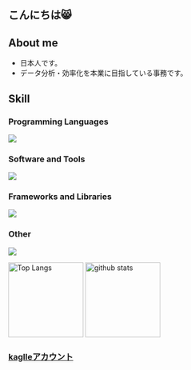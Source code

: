 ## こんにちは<font style="vertical-align: inherit;"><font style="vertical-align: inherit;">😸</font></font>
## About me
- 日本人です。
- データ分析・効率化を本業に目指している事務です。

## Skill
### Programming Languages
![](https://skillicons.dev/icons?i=python,sql)
### Software and Tools
![](https://skillicons.dev/icons?i=github,git)
### Frameworks and Libraries
![](https://skillicons.dev/icons?i=pytorch,sklearn)
### Other
![](https://skillicons.dev/icons?i=autocad,ai,wordpress)

<p align="left"> 
  <img alt="Top Langs" height="150px" src="https://github-readme-stats.vercel.app/api/top-langs?username=neko-rr&show_icons=true&theme=dark" />
  <img alt="github stats" height="150px" src="https://github-readme-stats.vercel.app/api?username=neko-rr&show_icons=true&locale=en&theme=chartreuse-dark" />

### [kaglleアカウント](https://www.kaggle.com/kazeneko77)
